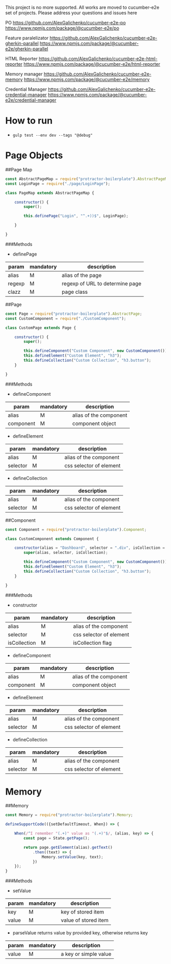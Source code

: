 This project is no more supported. All works are moved to cucumber-e2e set of projects. Please address your questions and issues here

PO https://github.com/AlexGalichenko/cucumber-e2e-po https://www.npmjs.com/package/@cucumber-e2e/po

Feature paralelizator https://github.com/AlexGalichenko/cucumber-e2e-gherkin-parallel https://www.npmjs.com/package/@cucumber-e2e/gherkin-parallel

HTML Reporter https://github.com/AlexGalichenko/cucumber-e2e-html-reporter https://www.npmjs.com/package/@cucumber-e2e/html-reporter

Memory manager https://github.com/AlexGalichenko/cucumber-e2e-memory https://www.npmjs.com/package/@cucumber-e2e/memory

Credential Manager https://github.com/AlexGalichenko/cucumber-e2e-credential-manager https://www.npmjs.com/package/@cucumber-e2e/credential-manager

# How to run

* `gulp test --env dev --tags "@debug"`

# Page Objects
##Page Map
```javascript
const AbstractPageMap = require("protractor-boilerplate").AbstractPageMap;
const LoginPage = require("./page/LoginPage");

class PageMap extends AbstractPageMap {

    constructor() {
        super();

        this.definePage("Login", "^.+))$", LoginPage);

    }

}
```
###Methods
* definePage

| param | mandatory | description |
|--------|-----------|---------------------------------|
| alias | M | alias of the page |
| regexp | M | regexp of URL to determine page |
| clazz | M | page class |

##Page
```javascript
const Page = require("protractor-boilerplate").AbstractPage;
const CustomComponent = require("./CustomComponent");

class CustomPage extends Page {

    constructor() {
        super();

        this.defineComponent("Custom Component", new CustomComponent());
        this.defineElement("Custom Element", "h3");
        this.defineCollection("Custom Collection", "h3.button");
    }

}
```
###Methods
* defineComponent

| param | mandatory | description |
|-----------|-----------|------------------------|
| alias | M | alias of the component |
| component | M | component object |

* defineElement

| param | mandatory | description |
|----------|-----------|-------------------------|
| alias | M | alias of the component |
| selector | M | css selector of element |

* defineCollection

| param | mandatory | description |
|----------|-----------|-------------------------|
| alias | M | alias of the component |
| selector | M | css selector of element |

##Component
```javascript
const Component = require("protractor-boilerplate").Component;

class CustomComponent extends Component {

    constructor(alias = "Dashboard", selector = ".div", isCollection = false) {
        super(alias, selector, isCollection);

        this.defineComponent("Custom Component", new CustomComponent());
        this.defineElement("Custom Element", "h3");
        this.defineCollection("Custom Collection", "h3.button");
    }

}
```
###Methods
* constructor

| param | mandatory | description |
|--------------|-----------|-------------------------|
| alias | M | alias of the component |
| selector | M | css selector of element |
| isCollection | M | isCollection flag |

* defineComponent

| param | mandatory | description |
|-----------|-----------|------------------------|
| alias | M | alias of the component |
| component | M | component object |

* defineElement

| param | mandatory | description |
|----------|-----------|-------------------------|
| alias | M | alias of the component |
| selector | M | css selector of element |

* defineCollection

| param | mandatory | description |
|----------|-----------|-------------------------|
| alias | M | alias of the component |
| selector | M | css selector of element |
     
# Memory
##Memory

```javascript
const Memory = require("protractor-boilerplate").Memory;

defineSupportCode(({setDefaultTimeout, When}) => {

    When(/^I remember "(.+)" value as "(.+)"$/, (alias, key) => {
        const page = State.getPage();

        return page.getElement(alias).getText()
            .then((text) => {
                Memory.setValue(key, text);
            })
    });
}
```

###Methods
* setValue

| param | mandatory | description |
|--------------|-----------|----------------------|
| key | M | key of stored item |
| value | M | value of stored item |

* parseValue
returns value by provided key, otherwise returns key

| param | mandatory | description |
|--------------|-----------|-----------------------|
| value | M | a key or simple value |

